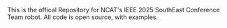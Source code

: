 This is the offical Repository for NCAT's IEEE 2025 SouthEast Conference Team robot. All code is open source, with examples.
